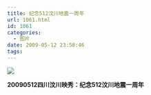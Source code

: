 ```yaml
---
title: 纪念512汶川地震一周年
url: 1061.html
id: 1061
categories:
  - 图片
date: 2009-05-12 23:58:46
tags:
---
```


![](http://photo.guolaijie.com/rooufer/attachments/month_0905/b20095130369.jpg)  

**20090512四川汶川映秀：纪念512汶川地震一周年**